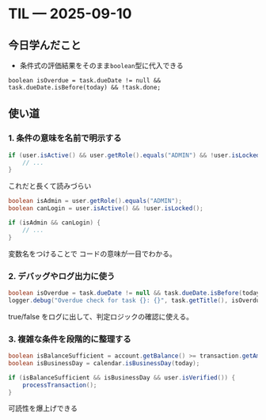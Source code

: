 # TIL — 2025-09-10

## 今日学んだこと
- 条件式の評価結果をそのまま`boolean`型に代入できる
~~~
boolean isOverdue = task.dueDate != null && task.dueDate.isBefore(today) && !task.done;
~~~

## 使い道
### 1. 条件の意味を名前で明示する

~~~java
if (user.isActive() && user.getRole().equals("ADMIN") && !user.isLocked()) {
    // ...
}
~~~
これだと長くて読みづらい

~~~java
boolean isAdmin = user.getRole().equals("ADMIN");
boolean canLogin = user.isActive() && !user.isLocked();

if (isAdmin && canLogin) {
    // ...
}
~~~
変数名をつけることで コードの意味が一目でわかる。

### 2. デバッグやログ出力に使う
~~~java
boolean isOverdue = task.dueDate != null && task.dueDate.isBefore(today) && !task.done;
logger.debug("Overdue check for task {}: {}", task.getTitle(), isOverdue);
~~~
true/false をログに出して、判定ロジックの確認に使える。

### 3. 複雑な条件を段階的に整理する
~~~java
boolean isBalanceSufficient = account.getBalance() >= transaction.getAmount();
boolean isBusinessDay = calendar.isBusinessDay(today);

if (isBalanceSufficient && isBusinessDay && user.isVerified()) {
    processTransaction();
}
~~~
可読性を爆上げできる